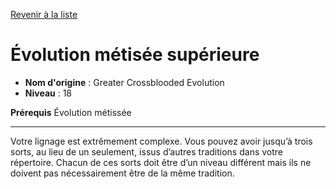 [Revenir à la liste](list.md)

# Évolution métisée supérieure

 * **Nom d'origine** : Greater Crossblooded Evolution
 * **Niveau** : 18


<p><strong>Prérequis</strong> Évolution métissée</p>
<hr>
<p>Votre lignage est extrêmement complexe. Vous pouvez avoir jusqu’à trois sorts, au lieu de un seulement, issus d’autres traditions dans votre répertoire. Chacun de ces sorts doit être d’un niveau différent mais ils ne doivent pas nécessairement être de la même tradition.</p>